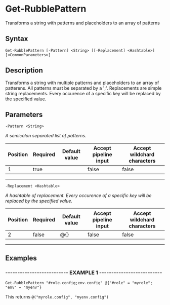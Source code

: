 

# Get-RubblePattern

Transforms a string with patterns and placeholders to an array of patterns
## Syntax

    Get-RubblePattern [-Pattern] <String> [[-Replacement] <Hashtable>] [<CommonParameters>]


## Description

Transforms a string with multiple patterns and placeholders to an  array of patterens.
All patterns must be separated by a ';'.
Replacements are simple string replacements. Every occurence of a specific key
will be replaced by the specified value.





## Parameters

    
    -Pattern <String>
_A semicolon separated list of patterns._

| Position | Required | Default value | Accept pipeline input | Accept wildchard characters |
| -------- | -------- | ------------- | --------------------- | --------------------------- |
| 1 | true |  | false | false |


----

    
    
    -Replacement <Hashtable>
_A hashtable of replacement. Every occurence of a specific key
will be replaced by the specified value._

| Position | Required | Default value | Accept pipeline input | Accept wildchard characters |
| -------- | -------- | ------------- | --------------------- | --------------------------- |
| 2 | false | @{} | false | false |


----

    

## Examples

### -------------------------- EXAMPLE 1 --------------------------
    Get-RubblePattern "#role.config;env.config" @{"#role" = "myrole"; "env" = "myenv"}

This returns `@("myrole.config", "myenv.config")`





























